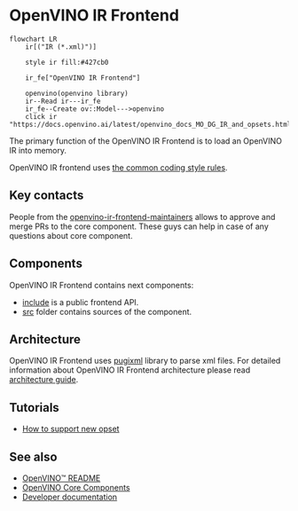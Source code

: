 # OpenVINO IR Frontend

```mermaid
flowchart LR
    ir[("IR (*.xml)")]
        
    style ir fill:#427cb0

    ir_fe["OpenVINO IR Frontend"]
    
    openvino(openvino library)
    ir--Read ir---ir_fe
    ir_fe--Create ov::Model--->openvino
    click ir "https://docs.openvino.ai/latest/openvino_docs_MO_DG_IR_and_opsets.html"
```

The primary function of the OpenVINO IR Frontend is to load an OpenVINO IR into memory.

OpenVINO IR frontend uses [the common coding style rules](../../../docs/dev/coding_style.md).

## Key contacts

People from the [openvino-ir-frontend-maintainers](https://github.com/orgs/openvinotoolkit/teams/openvino-ir-frontend-maintainers) allows to approve and merge PRs to the core component. These guys can help in case of any questions about core component.

## Components

OpenVINO IR Frontend contains next components:

* [include](./include) is a public frontend API.
* [src](./src/) folder contains sources of the component.

## Architecture

OpenVINO IR Frontend uses [pugixml](../../../thirdparty/pugixml/README.md) library to parse xml files.
For detailed information about OpenVINO IR Frontend architecture please read [architecture guide](./docs/architecture.md).

## Tutorials

 * [How to support new opset](./docs/support_new_opset.md)


## See also
 * [OpenVINO™ README](../../../README.md)
 * [OpenVINO Core Components](../../README.md)
 * [Developer documentation](../../../docs/dev/index.md)
